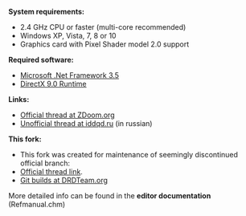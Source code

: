 **System requirements:**
- 2.4 GHz CPU or faster (multi-core recommended)
- Windows XP, Vista, 7, 8 or 10
- Graphics card with Pixel Shader model 2.0 support

**Required software:**
- [Microsoft .Net Framework 3.5](http://www.microsoft.com/download/en/details.aspx?id=25150)
- [DirectX 9.0 Runtime](https://www.microsoft.com/en-us/download/details.aspx?id=35&44F86079-8679-400C-BFF2-9CA5F2BCBDFC=1)

**Links:**
- [Official thread at ZDoom.org](http://forum.zdoom.org/viewtopic.php?f=3&t=32392) 
- [Unofficial thread at iddqd.ru](http://i.iddqd.ru/viewtopic.php?t=522) (in russian)

**This fork:**
- This fork was created for maintenance of seemingly discontinued official branch:
- [Official thread link](https://forum.zdoom.org/viewtopic.php?f=44&t=54957).
- [Git builds at DRDTeam.org](http://devbuilds.drdteam.org/gzdbbf/) 

More detailed info can be found in the **editor documentation** (Refmanual.chm)

